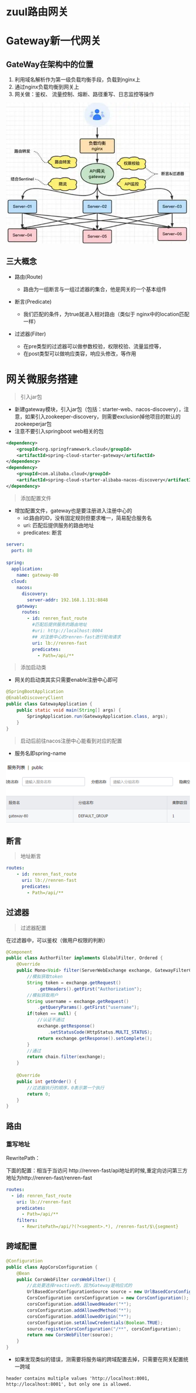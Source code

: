 # zuul路由网关

# Gateway新一代网关

## GateWay在架构中的位置

1. 利用域名解析作为第一级负载均衡手段，负载到nginx上
2. 通过nginx负载均衡到网关上
3. 网关做：鉴权、 流量控制、熔断、路径重写、⽇志监控等操作

![image-20250701230138909](image/4-gateway/image-20250701230138909.png)

## 三大概念

- 路由(Route)
  - 路由为一组断言与一组过滤器的集合，他是网关的一个基本组件

- 断言(Predicate)
  - 我们匹配的条件，为true就进入相对路由（类似于 nginx中的location匹配⼀样）

- 过滤器(Filter)
  - 在pre类型的过滤器可以做参数校验，权限校验、流量监控等，
  - 在post类型可以做响应类容，响应头修改，等作用

# 网关微服务搭建

> 引入jar包

- 新建gateway模块，引入jar包（包括：starter-web、nacos-discovery），注意，如果引入zookeeper-discovery，则需要exclusion掉他项目的默认的zookeeperjar包
- 注意不要引入springboot web相关的包

```xml
<dependency>
    <groupId>org.springframework.cloud</groupId>
    <artifactId>spring-cloud-starter-gateway</artifactId>
</dependency>
<dependency>
    <groupId>com.alibaba.cloud</groupId>
    <artifactId>spring-cloud-starter-alibaba-nacos-discovery</artifactId>
</dependency>
```

> 添加配置文件

- 增加配置文件，gateway也是要注册进入注册中心的
  - id:路由的ID，没有固定规则但要求唯一，简易配合服务名
  - uri:  匹配后提供服务的路由地址
  - predicates: 断言

```yaml
server:
  port: 80

spring:
  application:
    name: gateway-80
  cloud:
    nacos:
      discovery:
        server-addr: 192.168.1.131:8848
    gateway:
      routes:
        - id: renren_fast_route
          #匹配后提供服务的路由地址
          #uri: http://localhost:8004         
          ## 对注册中心的renren-fast进行轮询请求
          uri: lb://renren-fast
          predicates:
            - Path=/api/**   
```

> 添加启动类

- 网关的启动类其实只需要enable注册中心即可

```java
@SpringBootApplication
@EnableDiscoveryClient
public class GatewayApplication {
    public static void main(String[] args) {
        SpringApplication.run(GatewayApplication.class, args);
    }
}
```

> 启动后前往nacos注册中心能看到对应的配置

- 服务名即spring-name

![image-20210703144901029](./image/20210703144908.png)

## 断言

>  地址断言

```yaml
routes:
    - id: renren_fast_route
      uri: lb://renren-fast
      predicates:
        - Path=/api/** 
```

## 过滤器

> 过滤器配置

在过滤器中，可以鉴权（做用户权限的判断）

```java
@Component
public class AuthorFilter implements GlobalFilter, Ordered {
    @Override
    public Mono<Void> filter(ServerWebExchange exchange, GatewayFilterChain chain) {
        //模拟获取token
        String token = exchange.getRequest()
            .getHeaders().getFirst("Authorization");
        //模拟获取用户
        String username = exchange.getRequest()
            .getQueryParams().getFirst("username");
        if(token == null) {
            //认证不通过
            exchange.getResponse()
                .setStatusCode(HttpStatus.MULTI_STATUS);
            return exchange.getResponse().setComplete();
        }
        //通过
        return chain.filter(exchange);
    }

    @Override
    public int getOrder() {
        //过滤器执行的顺序，0表示第一个执行
        return 0;
    }
}
```

## 路由

### 重写地址

RewritePath：

下面的配置：相当于当访问 http://renren-fast/api地址的时候,重定向访问第三方地址为http://renren-fast/renren-fast

```yaml
routes:
  - id: renren_fast_route
    uri: lb://renren-fast
    predicates:
      - Path=/api/**
    filters:
      - RewritePath=/api/?(?<segment>.*), /renren-fast/$\{segment}
```

## 跨域配置

```java
@Configuration
public class AppCorsConfiguration {
    @Bean
    public CorsWebFilter corsWebFilter() {
        //此处要选择reactive的，因为Gateway是响应式的
        UrlBasedCorsConfigurationSource source = new UrlBasedCorsConfigurationSource();
        CorsConfiguration corsConfiguration = new CorsConfiguration();
        corsConfiguration.addAllowedHeader("*");
        corsConfiguration.addAllowedMethod("*");
        corsConfiguration.addAllowedOrigin("*");
        corsConfiguration.setAllowCredentials(Boolean.TRUE);
        source.registerCorsConfiguration("/**", corsConfiguration);
        return new CorsWebFilter(source);
    }
}
```

- 如果发现类似的错误，测需要将服务端的跨域配置去掉，只需要在网关配置统一跨域

```
header contains multiple values 'http://localhost:8001, http://localhost:8001', but only one is allowed.
```

